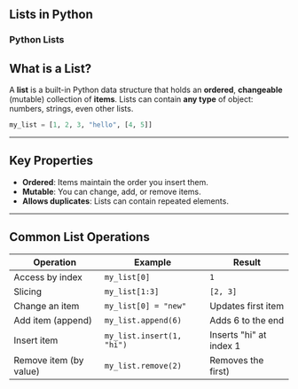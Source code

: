 ## Lists in Python


### Python Lists

## What is a List?
A **list** is a built-in Python data structure that holds an **ordered**, **changeable** (mutable) collection of **items**.
Lists can contain **any type** of object: numbers, strings, even other lists.

```python
my_list = [1, 2, 3, "hello", [4, 5]]
```

---

## Key Properties
- **Ordered**: Items maintain the order you insert them.
- **Mutable**: You can change, add, or remove items.
- **Allows duplicates**: Lists can contain repeated elements.

---

## Common List Operations

| Operation               | Example                     | Result                     |
|-------------------------|------------------------------|-----------------------------|
| Access by index         | `my_list[0]`                 | `1`                         |
| Slicing                 | `my_list[1:3]`               | `[2, 3]`                    |
| Change an item          | `my_list[0] = "new"`         | Updates first item          |
| Add item (append)       | `my_list.append(6)`           | Adds 6 to the end            |
| Insert item             | `my_list.insert(1, "hi")`    | Inserts "hi" at index 1      |
| Remove item (by value)  | `my_list.remove(2)`           | Removes the first)